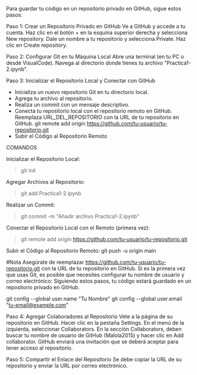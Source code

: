 Para guardar tu código en un repositorio privado en GitHub, sigue estos pasos:

Paso 1: Crear un Repositorio Privado en GitHub
Ve a GitHub y accede a tu cuenta.
Haz clic en el botón + en la esquina superior derecha y selecciona New repository.
Dale un nombre a tu repositorio y selecciona Private.
Haz clic en Create repository.


Paso 2: Configurar Git en tu Máquina Local
Abre una terminal (en tu PC o desde VisualCode).
Navega al directorio donde tienes tu archivo "Practica1-2.ipynb".


Paso 3: Inicializar el Repositorio Local y Conectar con GitHub
- Inicializa un nuevo repositorio Git en tu directorio local.
- Agrega tu archivo al repositorio.
- Realiza un commit con un mensaje descriptivo.
- Conecta tu repositorio local con el repositorio remoto en GitHub. Reemplaza URL_DEL_REPOSITORIO con la URL de tu repositorio en GitHub.
git remote add origin https://github.com/tu-usuario/tu-repositorio.git
- Subir el Código al Repositorio Remoto


COMANDOS

Inicializar el Repositorio Local: 

>git init

Agregar Archivos al Repositorio:

>git add Practica1-2.ipynb

Realizar un Commit:
> git commit -m "Añadir archivo Practica1-2.ipynb"

Conectar el Repositorio Local con el Remoto (primera vez):

> git remote add origin https://github.com/tu-usuario/tu-repositorio.git

Subir el Código al Repositorio Remoto:
git push -u origin main


#Nota
Asegúrate de reemplazar https://github.com/tu-usuario/tu-repositorio.git con la URL de tu repositorio en GitHub.
Si es la primera vez que usas Git, es posible que necesites configurar tu nombre de usuario y correo electrónico:
Siguiendo estos pasos, tu código estará guardado en un repositorio privado en GitHub.

git config --global user.name "Tu Nombre"
git config --global user.email "tu-email@example.com"


Paso 4: Agregar Colaboradores al Repositorio
Vete a la página de su repositorio en GitHub.
Hacer clic en la pestaña Settings.
En el menú de la izquierda, seleccionar Collaborators.
En la sección Collaborators, deben buscar tu nombre de usuario de GitHub (Malola2015) y hacer clic en Add collaborator.
GitHub enviará una invitación que se deberá aceptar para tener acceso al repositorio.

Paso 5: Compartir el Enlace del Repositorio
Se debe copiar la URL de su repositorio y enviar la URL por correo electrónico.
